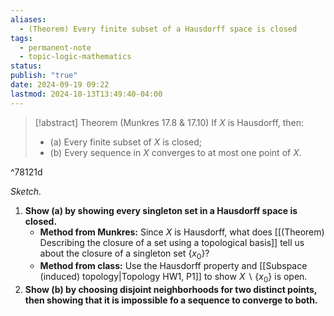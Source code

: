 ```yaml
---
aliases:
  - (Theorem) Every finite subset of a Hausdorff space is closed
tags:
  - permanent-note
  - topic-logic-mathematics
status: 
publish: "true"
date: 2024-09-19 09:22
lastmod: 2024-10-13T13:49:40-04:00
---
```


>[!abstract] Theorem (Munkres 17.8 & 17.10)
>If $X$ is Hausdorff, then:
>- (a) Every finite subset of $X$ is closed;
>- (b) Every sequence in $X$ converges to at most one point of $X$.

^78121d

*Sketch.*

1. **Show (a) by showing every singleton set in a Hausdorff space is closed.**
	- **Method from Munkres:** Since $X$ is Hausdorff, what does [[(Theorem) Describing the closure of a set using a topological basis]] tell us about the closure of a singleton set $\{x_0\}$?
	- **Method from class:** Use the Hausdorff property and [[Subspace (induced) topology|Topology HW1, P1]] to show $X \backslash \{ x_0\}$ is open.
1. **Show (b) by choosing disjoint neighborhoods for two distinct points, then showing that it is impossible fo a sequence to converge to both.**
